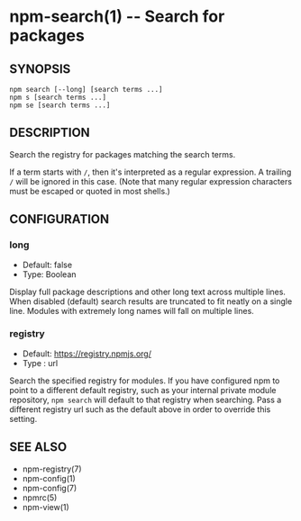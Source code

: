 npm-search(1) -- Search for packages
====================================

## SYNOPSIS

    npm search [--long] [search terms ...]
    npm s [search terms ...]
    npm se [search terms ...]

## DESCRIPTION

Search the registry for packages matching the search terms.

If a term starts with `/`, then it's interpreted as a regular expression.
A trailing `/` will be ignored in this case.  (Note that many regular
expression characters must be escaped or quoted in most shells.)

## CONFIGURATION

### long

* Default: false
* Type: Boolean

Display full package descriptions and other long text across multiple
lines. When disabled (default) search results are truncated to fit
neatly on a single line. Modules with extremely long names will
fall on multiple lines.

### registry

 * Default: https://registry.npmjs.org/
 * Type   : url

Search the specified registry for modules. If you have configured npm to point to a different default registry, 
such as your internal private module repository, `npm search` will default to that registry when searching.
Pass a different registry url such as the default above in order to override this setting.

## SEE ALSO

* npm-registry(7)
* npm-config(1)
* npm-config(7)
* npmrc(5)
* npm-view(1)
